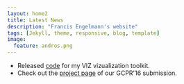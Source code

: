 ```yaml
---
layout: home2
title: Latest News
description: "Francis Engelmann's website"
tags: [Jekyll, theme, responsive, blog, template]
image:
  feature: andros.png
---
```


* Released [code](https://github.com/francisengelmann/fast_voxel_traversal) for my VIZ vizualization toolkit.
* Check out the [project page](http://www.vision.rwth-aachen.de/page/shape_priors) of our GCPR'16 submission.

